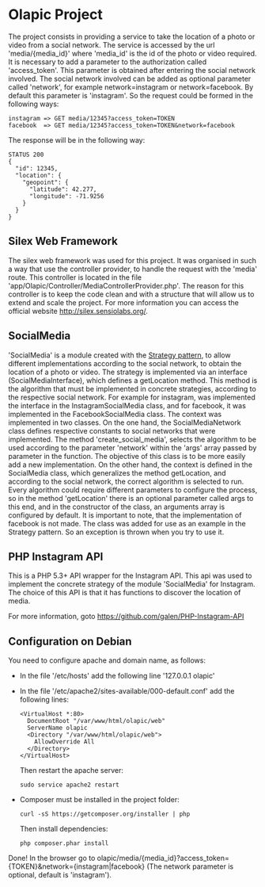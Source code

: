 # Olapic Project

The project consists in providing a service to take the location of a photo or video from a social network.
The service is accessed by the url 'media/{media_id}' where 'media_id' is the id of the photo or video required.
It is necessary to add a parameter to the authorization called 'access_token'. This parameter is obtained after entering the social network involved.
The social network involved can be added as optional parameter called 'network', for example network=instagram or network=facebook. By default this parameter is 'instagram'.
So the request could be formed in the following ways:

```
instagram => GET media/12345?access_token=TOKEN 
facebook  => GET media/12345?access_token=TOKEN&network=facebook
```

The response will be in the following way:

```
STATUS 200
{
  "id": 12345,
  "location": {
    "geopoint": {
      "latitude": 42.277,
      "longitude": -71.9256
    }
  }
}
```

## Silex Web Framework

The silex web framework was used for this project. It was organised in such a way that use the controller provider, to handle the request with the 'media' route. This controller is located in the file 'app/Olapic/Controller/MediaControllerProvider.php'. The reason for this controller is to keep the code clean and with a structure that will allow us to extend and scale the project.
For more information you can access the official website <http://silex.sensiolabs.org/>.

## SocialMedia

'SocialMedia' is a module created with the [Strategy pattern](http://en.wikipedia.org/wiki/Strategy_pattern), to allow different implementations according to the social network, to obtain the location of a photo or video.
The strategy is implemented via an interface (SocialMediaInterface), which defines a getLocation method. This method is the algorithm that must be implemented in concrete strategies, according to the respective social network. For example for instagram, was implemented the interface in the InstagramSocialMedia class, and for facebook, it was implemented in the FacebookSocialMedia class.
The context was implemented in two classes. On the one hand, the SocialMediaNetwork class defines respective constants to social networks that were implemented. The method 'create_social_media', selects the algorithm to be used according to the parameter 'network' within the 'args' array passed by parameter in the function. The objective of this class is to be more easily add a new implementation. On the other hand, the context is defined in the SocialMedia class, which generalizes the method getLocation, and according to the social network, the correct algorithm is selected to run.
Every algorithm could require different parameters to configure the process, so in the method 'getLocation' there is an optional parameter called args to this end, and in the constructor of the class, an arguments array is configured by default.
It is important to note, that the implementation of facebook is not made. The class was added for use as an example in the Strategy pattern. So an exception is thrown when you try to use it.

## PHP Instagram API

This is a PHP 5.3+ API wrapper for the Instagram API. This api was used to implement the concrete strategy of the module 'SocialMedia' for Instagram. The choice of this API is that it has functions to discover the location of media.

For more information, goto <https://github.com/galen/PHP-Instagram-API>

## Configuration on Debian

You need to configure apache and domain name, as follows:

* In the file '/etc/hosts' add the following line '127.0.0.1 olapic'
* In the file '/etc/apache2/sites-available/000-default.conf' add the following lines:

  ```
  <VirtualHost *:80>
    DocumentRoot "/var/www/html/olapic/web"
    ServerName olapic
    <Directory "/var/www/html/olapic/web">
      AllowOverride All
    </Directory>
  </VirtualHost>
  ```

  Then restart the apache server:

  `sudo service apache2 restart`

* Composer must be installed in the project folder:

  `curl -sS https://getcomposer.org/installer | php`

  Then install dependencies:

  `php composer.phar install`

Done! In the browser go to olapic/media/{media_id}?access_token={TOKEN}&network={instagram|facebook} (The network parameter is optional, default is 'instagram').
